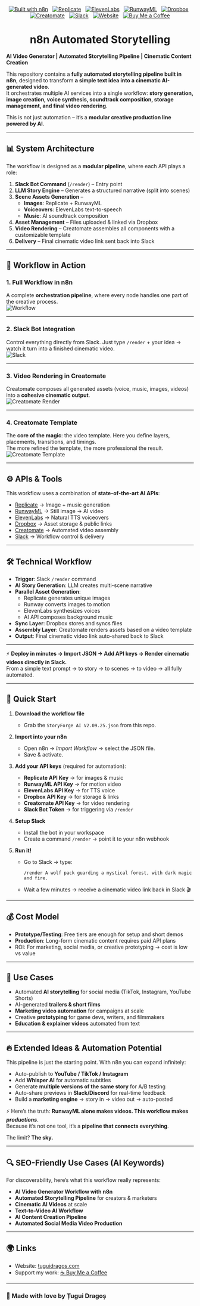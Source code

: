 <div align="center">

[![Built with n8n](https://img.shields.io/badge/Built%20with-n8n-1abc9c?logo=n8n&logoColor=white)](https://n8n.io/) &nbsp;
[![Replicate](https://img.shields.io/badge/API-Replicate-blue?logo=databricks&logoColor=white)](https://replicate.com/) &nbsp;
[![ElevenLabs](https://img.shields.io/badge/Voice-ElevenLabs-orange)](https://elevenlabs.io/) &nbsp;
[![RunwayML](https://img.shields.io/badge/Video-RunwayML-purple)](https://runwayml.com/) &nbsp;
[![Dropbox](https://img.shields.io/badge/Storage-Dropbox-0061FF?logo=dropbox&logoColor=white)](https://dropbox.com/) &nbsp;
[![Creatomate](https://img.shields.io/badge/Render-Creatomate-red)](https://creatomate.com/) &nbsp;
[![Slack](https://img.shields.io/badge/Control-Slack-4A154B?logo=slack&logoColor=white)](https://slack.com/) &nbsp;
[![Website](https://img.shields.io/badge/Visit-tuguidragos.com-0A66C2?logo=google-chrome&logoColor=white)](https://tuguidragos.com) &nbsp;
[![Buy Me a Coffee](https://img.shields.io/badge/Support-Buy%20Me%20a%20Coffee-FFDD00?logo=buymeacoffee&logoColor=black)](https://www.buymeacoffee.com/tuguidragos)

# n8n Automated Storytelling

</div>

**AI Video Generator | Automated Storytelling Pipeline | Cinematic Content Creation**

This repository contains a **fully automated storytelling pipeline built in n8n**, designed to transform **a simple text idea into a cinematic AI-generated video**.  
It orchestrates multiple AI services into a single workflow: **story generation, image creation, voice synthesis, soundtrack composition, storage management, and final video rendering**.  

This is not just automation – it’s a **modular creative production line powered by AI**.  

---

## 📊 System Architecture

The workflow is designed as a **modular pipeline**, where each API plays a role:

1. **Slack Bot Command** (`/render`) – Entry point  
2. **LLM Story Engine** – Generates a structured narrative (split into scenes)  
3. **Scene Assets Generation** –  
   - **Images**: Replicate + RunwayML  
   - **Voiceovers**: ElevenLabs text-to-speech  
   - **Music**: AI soundtrack composition  
4. **Asset Management** – Files uploaded & linked via Dropbox  
5. **Video Rendering** – Creatomate assembles all components with a customizable template  
6. **Delivery** – Final cinematic video link sent back into Slack  

---

## 📸 Workflow in Action

### 1. Full Workflow in n8n  
A complete **orchestration pipeline**, where every node handles one part of the creative process.  
![Workflow](https://raw.githubusercontent.com/TuguiDragos/n8n-automated-storytelling/refs/heads/main/Workflow.png)

---

### 2. Slack Bot Integration  
Control everything directly from Slack. Just type `/render` + your idea → watch it turn into a finished cinematic video.  
![Slack](https://raw.githubusercontent.com/TuguiDragos/n8n-automated-storytelling/refs/heads/main/SLACK.png)

---

### 3. Video Rendering in Creatomate  
Creatomate composes all generated assets (voice, music, images, videos) into a **cohesive cinematic output**.  
![Creatomate Render](https://raw.githubusercontent.com/TuguiDragos/n8n-automated-storytelling/refs/heads/main/creatomate-vd.png)

---

### 4. Creatomate Template  
The **core of the magic**: the video template. Here you define layers, placements, transitions, and timings.  
The more refined the template, the more professional the result.  
![Creatomate Template](https://raw.githubusercontent.com/TuguiDragos/n8n-automated-storytelling/refs/heads/main/template.png)

---

## ⚙️ APIs & Tools

This workflow uses a combination of **state-of-the-art AI APIs**:  

- [Replicate](https://replicate.com) → Image + music generation  
- [RunwayML](https://runwayml.com) → Still image → AI video  
- [ElevenLabs](https://elevenlabs.io) → Natural TTS voiceovers  
- [Dropbox](https://dropbox.com) → Asset storage & public links  
- [Creatomate](https://creatomate.com) → Automated video assembly  
- [Slack](https://slack.com) → Workflow control & delivery  

---

## 🛠️ Technical Workflow

- **Trigger**: Slack `/render` command  
- **AI Story Generation**: LLM creates multi-scene narrative  
- **Parallel Asset Generation**:  
  - Replicate generates unique images  
  - Runway converts images to motion  
  - ElevenLabs synthesizes voices  
  - AI API composes background music  
- **Sync Layer**: Dropbox stores and syncs files  
- **Assembly Layer**: Creatomate renders assets based on a video template  
- **Output**: Final cinematic video link auto-shared back to Slack  

---

⚡ **Deploy in minutes → Import JSON → Add API keys → Render cinematic videos directly in Slack.**  
From a simple text prompt → to story → to scenes → to video → all fully automated.  

---

## 🚀 Quick Start

1. **Download the workflow file**  
   - Grab the `StoryForge AI V2.09.25.json` from this repo.

2. **Import into your n8n**  
   - Open n8n → *Import Workflow* → select the JSON file.  
   - Save & activate.  

3. **Add your API keys** (required for automation):  
   - **Replicate API Key** → for images & music  
   - **RunwayML API Key** → for motion video  
   - **ElevenLabs API Key** → for TTS voice  
   - **Dropbox API Key** → for storage & links  
   - **Creatomate API Key** → for video rendering  
   - **Slack Bot Token** → for triggering via `/render`  

4. **Setup Slack**  
   - Install the bot in your workspace  
   - Create a command `/render` → point it to your n8n webhook  

5. **Run it!**  
   - Go to Slack → type:  
     ```
     /render A wolf pack guarding a mystical forest, with dark magic and fire.
     ```  
   - Wait a few minutes → receive a cinematic video link back in Slack 🎬  

---

## 💰 Cost Model

- **Prototype/Testing**: Free tiers are enough for setup and short demos  
- **Production**: Long-form cinematic content requires paid API plans  
- ROI: For marketing, social media, or creative prototyping → cost is low vs value  

---

## 🎯 Use Cases

- Automated **AI storytelling** for social media (TikTok, Instagram, YouTube Shorts)  
- AI-generated **trailers & short films**  
- **Marketing video automation** for campaigns at scale  
- Creative **prototyping** for game devs, writers, and filmmakers  
- **Education & explainer videos** automated from text  

---

## 🔥 Extended Ideas & Automation Potential

This pipeline is just the starting point. With n8n you can expand infinitely:

- Auto-publish to **YouTube / TikTok / Instagram**  
- Add **Whisper AI** for automatic subtitles  
- Generate **multiple versions of the same story** for A/B testing  
- Auto-share previews in **Slack/Discord** for real-time feedback  
- Build a **marketing engine** → story in → video out → auto-posted  

⚡ Here’s the truth: **RunwayML alone makes videos. This workflow makes *productions***.  
Because it’s not one tool, it’s a **pipeline that connects everything**.  

The limit? **The sky.**  

---

## 🔍 SEO-Friendly Use Cases (AI Keywords)

For discoverability, here’s what this workflow really represents:  

- **AI Video Generator Workflow with n8n**  
- **Automated Storytelling Pipeline** for creators & marketers  
- **Cinematic AI Videos** at scale  
- **Text-to-Video AI Workflow**  
- **AI Content Creation Pipeline**  
- **Automated Social Media Video Production**  

---

## 🌍 Links

- Website: [tuguidragos.com](https://tuguidragos.com)  
- Support my work: [☕ Buy Me a Coffee](https://www.buymeacoffee.com/tuguidragos)  

---

### 🖤 Made with love by Țugui Dragoș  

